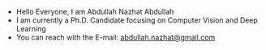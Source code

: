 - Hello Everyone, I am Abdullah Nazhat Abdullah
- I am currently a Ph.D. Candidate focusing on Computer Vision and Deep Learning
- You can reach with the E-mail: abdullah.nazhat@gmail.com

<!---
Abdullah-88/Abdullah-88 is a ✨ special ✨ repository because its `README.md` (this file) appears on your GitHub profile.
You can click the Preview link to take a look at your changes.
--->
